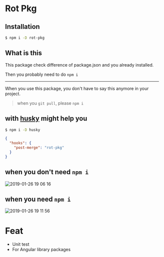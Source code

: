 # Rot Pkg

## Installation

```bash
$ npm i -D rot-pkg
```

## What is this

This package check difference of package.json and you already installed.

Then you probably need to do `npm i`

---

When you use this package, you don't have to say this anymore in your project.
 
> when you `git pull`, please `npm i`


## with [husky](https://github.com/typicode/husky) might help you

```bash
$ npm i -D husky
``` 

```json
{
  "hooks": {
    "post-merge": "rot-pkg"
  }
}
```

## when you don't need `npm i` 
![2019-01-26 19 06 16](https://user-images.githubusercontent.com/16274232/51785842-69335800-219f-11e9-94b4-ac95e7931c78.png)

## when you need `npm i`
![2019-01-26 19 11 56](https://user-images.githubusercontent.com/16274232/51785843-6d5f7580-219f-11e9-9e22-5700935f199d.png)

# Feat

- Unit test
- For Angular library packages 